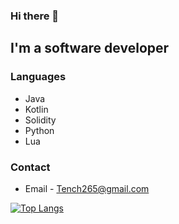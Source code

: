 
### Hi there 👋

## I'm a software developer

### Languages
- Java
- Kotlin
- Solidity
- Python
- Lua

### Contact
- Email - Tench265@gmail.com


 [![Top Langs](https://github-readme-stats.vercel.app/api/top-langs/?username=Wesley-1&layout=compact)](https://github.com/Wesley-1/github-readme-stats)
 

